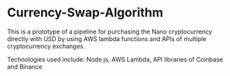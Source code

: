 # Currency-Swap-Algorithm
This is a prototype of a pipeline for purchasing the Nano cryptocurrency directly with USD by using AWS lambda functions and APIs of multiple cryptocurrency exchanges.

Technologies used include: Node.js, AWS Lambda, API libraries of Coinbase and Binance
